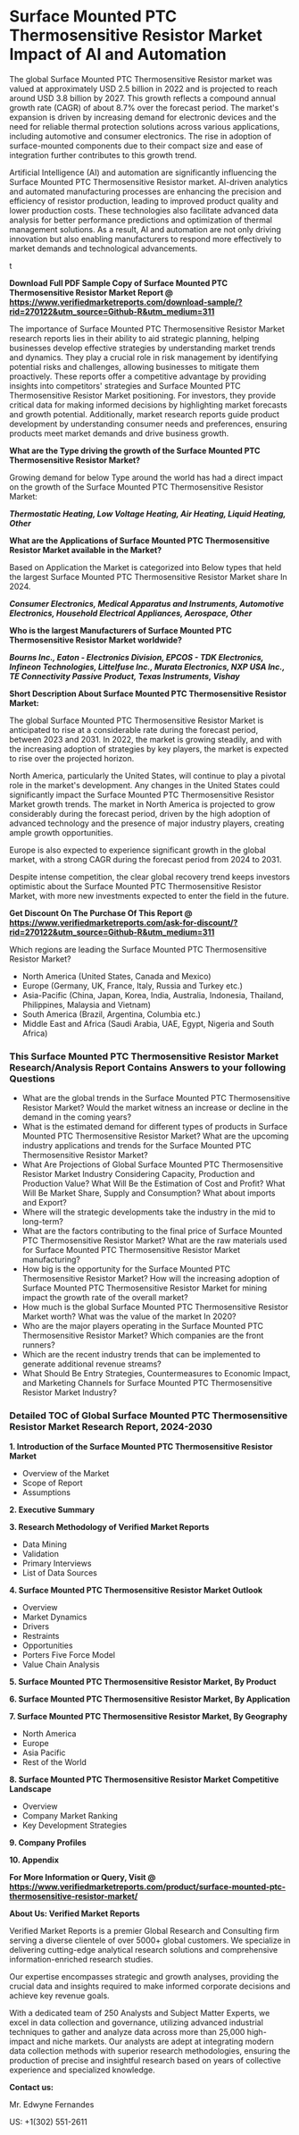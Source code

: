 <meta name="title" content="Global Surface Mounted PTC Thermosensitive Resistor Market Impact of AI and Automation"><meta name="description" content="The global Surface Mounted PTC Thermosensitive Resistor market was valued at approximately USD 2.5 billion in 2022 and is projected to reach around USD 3.8 billion by "><meta name="title" content="Surface Mounted PTC Thermosensitive Resistor Market Size, Share, Scope, Trends, Growth, Opportunities, Analysis, Forecast"><h1>Surface Mounted PTC Thermosensitive Resistor Market Impact of AI and Automation</h1><p>The global Surface Mounted PTC Thermosensitive Resistor market was valued at approximately USD 2.5 billion in 2022 and is projected to reach around USD 3.8 billion by 2027. This growth reflects a compound annual growth rate (CAGR) of about 8.7% over the forecast period. The market's expansion is driven by increasing demand for electronic devices and the need for reliable thermal protection solutions across various applications, including automotive and consumer electronics. The rise in adoption of surface-mounted components due to their compact size and ease of integration further contributes to this growth trend.</p><p>Artificial Intelligence (AI) and automation are significantly influencing the Surface Mounted PTC Thermosensitive Resistor market. AI-driven analytics and automated manufacturing processes are enhancing the precision and efficiency of resistor production, leading to improved product quality and lower production costs. These technologies also facilitate advanced data analysis for better performance predictions and optimization of thermal management solutions. As a result, AI and automation are not only driving innovation but also enabling manufacturers to respond more effectively to market demands and technological advancements.</p>t</p><p id="" class=""><strong>Download Full PDF Sample Copy of Surface Mounted PTC Thermosensitive Resistor Market Report @ <a href="https://www.verifiedmarketreports.com/download-sample/?rid=270122&utm_source=Github-R&utm_medium=311" target="_blank">https://www.verifiedmarketreports.com/download-sample/?rid=270122&utm_source=Github-R&utm_medium=311</a></strong></p><p>The importance of&nbsp;Surface Mounted PTC Thermosensitive Resistor Market research reports lies in their ability to aid strategic planning, helping businesses develop effective strategies by understanding market trends and dynamics. They play a crucial role in risk management by identifying potential risks and challenges, allowing businesses to mitigate them proactively. These reports offer a competitive advantage by providing insights into competitors' strategies and Surface Mounted PTC Thermosensitive Resistor Market positioning. For investors, they provide critical data for making informed decisions by highlighting market forecasts and growth potential. Additionally, market research reports guide product development by understanding consumer needs and preferences, ensuring products meet market demands and drive business growth.</p><p><strong>What are the&nbsp;Type driving the growth of the Surface Mounted PTC Thermosensitive Resistor Market?</strong></p><p id="" class="">Growing demand for below Type around the world has had a direct impact on the growth of the Surface Mounted PTC Thermosensitive Resistor Market:</p><em><strong>Thermostatic Heating, Low Voltage Heating, Air Heating, Liquid Heating, Other</strong></em></p><strong>What are the&nbsp;Applications&nbsp;of Surface Mounted PTC Thermosensitive Resistor Market available in the Market?</strong></p><p id="" class="">Based on Application the Market is categorized into Below types that held the largest Surface Mounted PTC Thermosensitive Resistor Market share In 2024.</p><em><strong>Consumer Electronics, Medical Apparatus and Instruments, Automotive Electronics, Household Electrical Appliances, Aerospace, Other</strong></em></p><strong>Who is the largest Manufacturers of Surface Mounted PTC Thermosensitive Resistor Market worldwide?</strong></p><p><em><strong>Bourns Inc., Eaton - Electronics Division, EPCOS - TDK Electronics, Infineon Technologies, Littelfuse Inc., Murata Electronics, NXP USA Inc., TE Connectivity Passive Product, Texas Instruments, Vishay</strong></em></p><p id="" class=""><strong>Short Description About Surface Mounted PTC Thermosensitive Resistor Market:</strong></p><p>The global Surface Mounted PTC Thermosensitive Resistor Market is anticipated to rise at a considerable rate during the forecast period, between 2023 and 2031. In 2022, the market is growing steadily, and with the increasing adoption of strategies by key players, the market is expected to rise over the projected horizon.</p><p>North America, particularly the United States, will continue to play a pivotal role in the market's development. Any changes in the United States could significantly impact the Surface Mounted PTC Thermosensitive Resistor Market growth trends. The market in North America is projected to grow considerably during the forecast period, driven by the high adoption of advanced technology and the presence of major industry players, creating ample growth opportunities.</p><p>Europe is also expected to experience significant growth in the global market, with a strong CAGR during the forecast period from 2024 to 2031.</p><p>Despite intense competition, the clear global recovery trend keeps investors optimistic about the Surface Mounted PTC Thermosensitive Resistor Market, with more new investments expected to enter the field in the future.</p><p id="" class=""><strong>Get Discount On The Purchase Of This Report @ <a href="https://www.verifiedmarketreports.com/ask-for-discount/?rid=270122&utm_source=Github-R&utm_medium=311" target="_blank">https://www.verifiedmarketreports.com/ask-for-discount/?rid=270122&utm_source=Github-R&utm_medium=311</a></strong></p>Which regions are leading the Surface Mounted PTC Thermosensitive Resistor Market?</p><ul><li>North America (United States, Canada and Mexico)</li><li>Europe (Germany, UK, France, Italy, Russia and Turkey etc.)</li><li>Asia-Pacific (China, Japan, Korea, India, Australia, Indonesia, Thailand, Philippines, Malaysia and Vietnam)</li><li>South America (Brazil, Argentina, Columbia etc.)</li><li>Middle East and Africa (Saudi Arabia, UAE, Egypt, Nigeria and South Africa)</li></ul><h3 id="" class="">This Surface Mounted PTC Thermosensitive Resistor Market Research/Analysis Report Contains Answers to your following Questions</h3><ul><li>What are the global trends in the Surface Mounted PTC Thermosensitive Resistor Market? Would the market witness an increase or decline in the demand in the coming years?</li><li>What is the estimated demand for different types of products in Surface Mounted PTC Thermosensitive Resistor Market? What are the upcoming industry applications and trends for the Surface Mounted PTC Thermosensitive Resistor Market?</li><li>What Are Projections of Global Surface Mounted PTC Thermosensitive Resistor Market Industry Considering Capacity, Production and Production Value? What Will Be the Estimation of Cost and Profit? What Will Be Market Share, Supply and Consumption? What about imports and Export?</li><li>Where will the strategic developments take the industry in the mid to long-term?</li><li>What are the factors contributing to the final price of Surface Mounted PTC Thermosensitive Resistor Market? What are the raw materials used for Surface Mounted PTC Thermosensitive Resistor Market manufacturing?</li><li>How big is the opportunity for the Surface Mounted PTC Thermosensitive Resistor Market? How will the increasing adoption of Surface Mounted PTC Thermosensitive Resistor Market for mining impact the growth rate of the overall market?</li><li>How much is the global Surface Mounted PTC Thermosensitive Resistor Market worth? What was the value of the market In 2020?</li><li>Who are the major players operating in the Surface Mounted PTC Thermosensitive Resistor Market? Which companies are the front runners?</li><li>Which are the recent industry trends that can be implemented to generate additional revenue streams?</li><li>What Should Be Entry Strategies, Countermeasures to Economic Impact, and Marketing Channels for Surface Mounted PTC Thermosensitive Resistor Market Industry?</li></ul><h3 id="" class="">Detailed TOC of Global Surface Mounted PTC Thermosensitive Resistor Market Research Report, 2024-2030</h3><p id="" class=""><strong>1. Introduction of the Surface Mounted PTC Thermosensitive Resistor Market</strong></p><ul><li>Overview of the Market</li><li>Scope of Report</li><li>Assumptions</li></ul><p id="" class=""><strong>2. Executive Summary</strong></p><p id="" class=""><strong>3. Research Methodology of Verified Market Reports</strong></p><ul><li>Data Mining</li><li>Validation</li><li>Primary Interviews</li><li>List of Data Sources</li></ul><p id="" class=""><strong>4. Surface Mounted PTC Thermosensitive Resistor Market Outlook</strong></p><ul><li>Overview</li><li>Market Dynamics</li><li>Drivers</li><li>Restraints</li><li>Opportunities</li><li>Porters Five Force Model</li><li>Value Chain Analysis</li></ul><p id="" class=""><strong>5. Surface Mounted PTC Thermosensitive Resistor Market, By Product</strong></p><p id="" class=""><strong>6. Surface Mounted PTC Thermosensitive Resistor Market, By Application</strong></p><p id="" class=""><strong>7. Surface Mounted PTC Thermosensitive Resistor Market, By Geography</strong></p><ul><li>North America</li><li>Europe</li><li>Asia Pacific</li><li>Rest of the World</li></ul><p id="" class=""><strong>8. Surface Mounted PTC Thermosensitive Resistor Market Competitive Landscape</strong></p><ul><li>Overview</li><li>Company Market Ranking</li><li>Key Development Strategies</li></ul><p id="" class=""><strong>9. Company Profiles</strong></p><p id="" class=""><strong>10. Appendix</strong></p><p id="" class=""><strong>For More Information or Query, Visit @ <a href="https://www.verifiedmarketreports.com/product/surface-mounted-ptc-thermosensitive-resistor-market/" target="_blank">https://www.verifiedmarketreports.com/product/surface-mounted-ptc-thermosensitive-resistor-market/</a></strong></p><p id="" class=""><strong>About Us: Verified Market Reports</strong></p><p id="" class="">Verified Market Reports is a premier Global Research and Consulting firm serving a diverse clientele of over 5000+ global customers. We specialize in delivering cutting-edge analytical research solutions and comprehensive information-enriched research studies.</p><p id="" class="">Our expertise encompasses strategic and growth analyses, providing the crucial data and insights required to make informed corporate decisions and achieve key revenue goals.</p><p id="" class="">With a dedicated team of 250 Analysts and Subject Matter Experts, we excel in data collection and governance, utilizing advanced industrial techniques to gather and analyze data across more than 25,000 high-impact and niche markets. Our analysts are adept at integrating modern data collection methods with superior research methodologies, ensuring the production of precise and insightful research based on years of collective experience and specialized knowledge.</p><p id="" class=""><strong>Contact us:</strong></p><p id="" class="">Mr. Edwyne Fernandes</p><p id="" class="">US: +1(302) 551-2611</p>